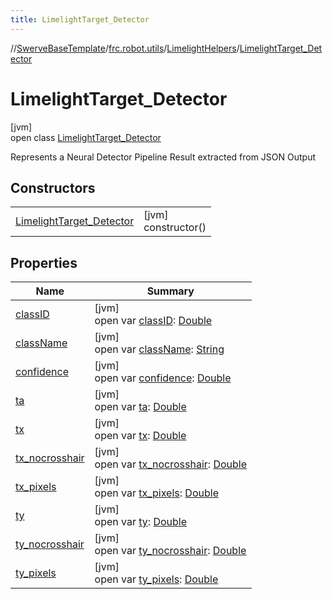 ```yaml
---
title: LimelightTarget_Detector
---
```

//[SwerveBaseTemplate](../../../../index.html)/[frc.robot.utils](../../index.html)/[LimelightHelpers](../index.html)/[LimelightTarget_Detector](index.html)



# LimelightTarget_Detector



[jvm]\
open class [LimelightTarget_Detector](index.html)

Represents a Neural Detector Pipeline Result extracted from JSON Output



## Constructors


| | |
|---|---|
| [LimelightTarget_Detector](-limelight-target_-detector.html) | [jvm]<br>constructor() |


## Properties


| Name | Summary |
|---|---|
| [classID](class-i-d.html) | [jvm]<br>open var [classID](class-i-d.html): [Double](https://kotlinlang.org/api/latest/jvm/stdlib/kotlin/-double/index.html) |
| [className](class-name.html) | [jvm]<br>open var [className](class-name.html): [String](https://docs.oracle.com/javase/8/docs/api/java/lang/String.html) |
| [confidence](confidence.html) | [jvm]<br>open var [confidence](confidence.html): [Double](https://kotlinlang.org/api/latest/jvm/stdlib/kotlin/-double/index.html) |
| [ta](ta.html) | [jvm]<br>open var [ta](ta.html): [Double](https://kotlinlang.org/api/latest/jvm/stdlib/kotlin/-double/index.html) |
| [tx](tx.html) | [jvm]<br>open var [tx](tx.html): [Double](https://kotlinlang.org/api/latest/jvm/stdlib/kotlin/-double/index.html) |
| [tx_nocrosshair](tx_nocrosshair.html) | [jvm]<br>open var [tx_nocrosshair](tx_nocrosshair.html): [Double](https://kotlinlang.org/api/latest/jvm/stdlib/kotlin/-double/index.html) |
| [tx_pixels](tx_pixels.html) | [jvm]<br>open var [tx_pixels](tx_pixels.html): [Double](https://kotlinlang.org/api/latest/jvm/stdlib/kotlin/-double/index.html) |
| [ty](ty.html) | [jvm]<br>open var [ty](ty.html): [Double](https://kotlinlang.org/api/latest/jvm/stdlib/kotlin/-double/index.html) |
| [ty_nocrosshair](ty_nocrosshair.html) | [jvm]<br>open var [ty_nocrosshair](ty_nocrosshair.html): [Double](https://kotlinlang.org/api/latest/jvm/stdlib/kotlin/-double/index.html) |
| [ty_pixels](ty_pixels.html) | [jvm]<br>open var [ty_pixels](ty_pixels.html): [Double](https://kotlinlang.org/api/latest/jvm/stdlib/kotlin/-double/index.html) |

